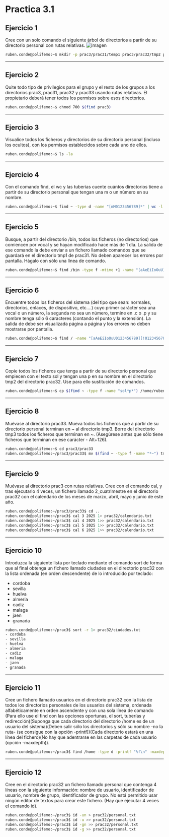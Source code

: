 # Practica 3.1

## Ejercicio 1

Cree con un solo comando el siguiente árbol de directorios a partir de su directorio personal con rutas relativas.
![imagen](https://github.com/user-attachments/assets/e01a66da-5466-4e61-b8a9-3d848089709f)

```bash
ruben.conde@polifemo:~$ mkdir -p prac3/prac31/temp1 prac3/prac32/tmp2 prac3/prac33/tmp3

```
---

## Ejercicio 2

Quite todo tipo de privilegios para el grupo y el resto de los grupos a los directorios prac3, prac31, prac32 y prac33 usando rutas relativas. El propietario deberá tener todos los permisos sobre esos directorios.

```bash
ruben.conde@polifemo:~$ chmod 700 $(find prac3)

```
---

## Ejercicio 3

Visualice todos los ficheros y directorios de su directorio personal (incluso los ocultos), con los permisos establecidos sobre cada uno de ellos.

```bash
ruben.conde@polifemo:~$ ls -la

```
---

## Ejercicio 4

Con el comando find, el wc y las tuberías cuente cuántos directorios tiene a partir de su directorio personal que tengan una m o un número en su nombre.

```bash
ruben.conde@polifemo:~$ find ~ -type d -name "[mM0123456789]*" | wc -l

```
---

## Ejercicio 5

Busque, a partir del directorio /bin, todos los ficheros (no directorios) que comiencen por vocal y se hayan modificado hace más de 1 día. La salida de ese comando la debe enviar a un fichero llamado comandos que se guardará en el directorio tmp1 de prac31. No deben aparecer los errores por pantalla. Hágalo con sólo una línea de comando.

```bash
ruben.conde@polifemo:~$ find /bin -type f -mtime +1 -name "[aAeEiIoOuU]*" 1> prac3/prac31/temp1/comandos.txt

```
---

## Ejercicio 6

Encuentre todos los ficheros del sistema (del tipo que sean: normales, directorios, enlaces, de dispositivo, etc....) cuyo primer carácter sea una vocal o un número, la segunda no sea un número, termine en .c o .p y su nombre tenga sólo 6 caracteres (contando el punto y la extensión). La salida de debe ser visualizada página a página y los errores no deben mostrarse por pantalla.

```bash
ruben.conde@polifemo:~$ find / -name "[aAeEiIoOuU0123456789][!0123456789]??.[pc]" 2>/dev/null | more

```
---

## Ejercicio 7

Copie todos los ficheros que tenga a partir de su directorio personal que empiecen con el texto sol y tengan una p en su nombre en el directorio tmp2 del directorio prac32. Use para ello sustitución de comandos.

```bash
ruben.conde@polifemo:~$ cp $(find ~ -type f -name "sol*p*") /home/ruben.conde/prac3/prac32/tmp2/
```
---

## Ejercicio 8

Muévase al directorio prac33. Mueva todos los ficheros que a partir de su directorio personal terminan en ~ al directorio tmp3. Borre del directorio tmp3 todos los ficheros que terminan en ~. (Asegúrese antes que sólo tiene ficheros que terminan en ese carácter - Alt+126).

```bash
ruben.conde@polifemo:~$ cd prac3/prac33
ruben.conde@polifemo:~/prac3/prac33$ mv $(find ~ -type f -name "*~") tmp3/
```
---

## Ejercicio 9

Muévase al directorio prac3 con rutas relativas. Cree con el comando cal, y tras ejecutarlo 4 veces, un fichero llamado 2_cuatrimestre en el directorio prac32 con el calendario de los meses de marzo, abril, mayo y junio de este año.

```bash
ruben.conde@polifemo:~/prac3/prac33$ cd ..
ruben.conde@polifemo:~/prac3$ cal 3 2025 1> prac32/calendario.txt
ruben.conde@polifemo:~/prac3$ cal 4 2025 1>> prac32/calendario.txt
ruben.conde@polifemo:~/prac3$ cal 5 2025 1>> prac32/calendario.txt
ruben.conde@polifemo:~/prac3$ cal 6 2025 1>> prac32/calendario.txt
```
---

## Ejercicio 10

Introduzca la siguiente lista por teclado mediante el comando sort de forma que al final obtenga un fichero llamado ciudades en el directorio prac32 con la lista ordenada (en orden descendente) de lo introducido por teclado:

- cordoba
- sevilla
- huelva
- almeria
- cadiz
- malaga
- jaen
- granada

```bash
ruben.conde@polifemo:~/prac3$ sort -r 1> prac32/ciudades.txt
- cordoba
- sevilla
- huelva
- almeria
- cadiz
- malaga
- jaen
- granada
```
---

## Ejercicio 11

Cree un fichero llamado usuarios en el directorio prac32 con la lista de todos los directorios personales de los usuarios del sistema, ordenada alfabéticamente en orden ascendente y con una sola línea de comando (Para ello use el find con las opciones oportunas, el sort, tuberías y redirección)(Suponga que cada directorio del directorio /home es de un usuario del sistema)(Deben salir sólo los directorios y sólo su nombre -no la ruta- (se consigue con la opción -printf))(Cada directorio estará en una línea del fichero)(No hay que adentrarse en las carpetas de cada usuario (opción -maxdepth)).

```bash
ruben.conde@polifemo:~/prac3$ find /home -type d -printf "%f\n" -maxdepth 1 | sort 1> prac32/usuarios.txt
```
---

## Ejercicio 12

Cree en el directorio prac32 un fichero llamado personal que contenga 4 líneas con la siguiente información: nombre de usuario, identificador de usuario, nombre de grupo, identificador de grupo. No está permitido usar ningún editor de textos para crear este fichero. (Hay que ejecutar 4 veces el comando id).

```bash
ruben.conde@polifemo:~/prac3$ id -un > prac32/personal.txt
ruben.conde@polifemo:~/prac3$ id -u >> prac32/personal.txt
ruben.conde@polifemo:~/prac3$ id -gn >> prac32/personal.txt
ruben.conde@polifemo:~/prac3$ id -g >> prac32/personal.txt
```
